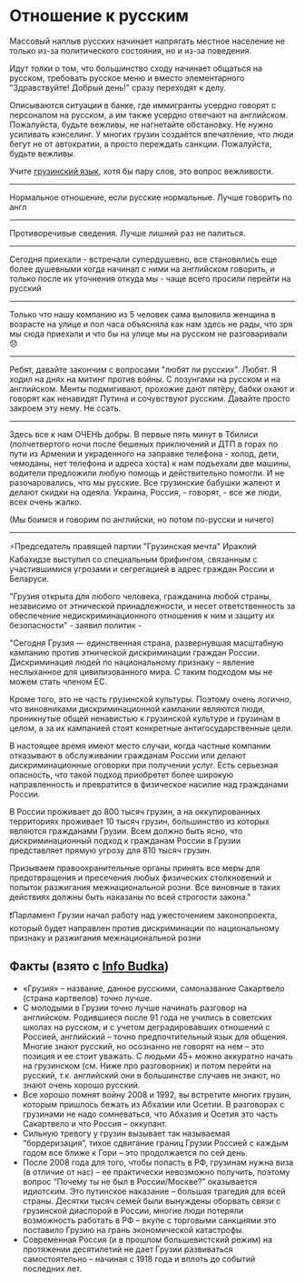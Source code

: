 # Отношение к русским

Массовый наплыв русских начинает напрягать местное население не только из-за политического состояния, но и из-за поведения. 

Идут толки о том, что большинство сходу начинает общаться на русском, требовать русское меню и вместо элементарного "Здравствуйте! Добрый день!" сразу переходят к делу.  

Описываются ситуации в банке, где иммигранты усердно говорят с персоналом на русском, а им также усердно отвечают на английском. Пожалуйста, будьте вежливы, не нагнетайте обстановку. Не нужно усиливать кэнселинг. У многих грузин создаётся впечатление, что люди бегут не от автократии, а просто переждать санкции. Пожалуйста, будьте вежливы.

Учите [грузинский язык](/tutorials), хотя бы пару слов, это вопрос вежливости.

---

Нормальное отношение, если русские нормальные. Лучше говорить по англ

---

Противоречивые сведения. Лучше лишний раз не палиться.

---

Сегодня приехали - встречали супердушевно, все становились еще более душевными когда начинал с ними на английском говорить, и только после их уточнения откуда мы - чаще всего просили перейти на русский

---

Только что нашу компанию из 5 человек сама выловила женщина в возрасте на улице и пол часа объясняла как нам здесь не рады, что зря мы сюда приехали и что бы на улице мы на русском не разговаривали 😞

---

Ребят, давайте закончим с вопросами "любят ли русских". Любят. Я ходил на днях на митинг против войны. С лозунгами на русском и на английском. Менты подмигивают, прохожие дают пятёру, бабки охают и говорят как ненавидят Путина и сочувствуют русским. Давайте просто закроем эту нему. Не ссать.

---
Здесь все к нам ОЧЕНЬ добры. В первые пять минут в Тбилиси (полчетвертого ночи после бешеных приключений и ДТП в горах по пути из Армении и украденного на заправке телефона - холод, дети, чемоданы, нет телефона и адреса хоста) к нам подъехали две машины, водители предложили любую помощь и действительно помогли. И не разочаровались, что мы русские. Все грузинские бабушки жалеют и делают скидки на одеяла. Украина, Россия, - говорят, - все же люди, всех очень жалко.

(Мы боимся и говорим по английски, но потом по-русски и ничего)

---

⚡️Председатель правящей партии "Грузинская мечта" Ираклий Кабахидзе выступил со специальным брифингом, связанным с участившимися угрозами и сегрегацией в адрес граждан России и Беларуси.

"Грузия открыта для любого человека, гражданина любой страны, независимо от этнической принадлежности, и несет ответственность за обеспечение недискриминационного отношения к ним и защиту их безопасности" - заявил политик - 

"Сегодня Грузия — единственная страна, развернувшая масштабную кампанию против этнической дискриминации граждан России. Дискриминация людей по национальному признаку – явление неслыханное для цивилизованного мира. С таким подходом мы не можем стать членом ЕС.

Кроме того, это не часть грузинской культуры. Поэтому очень логично, что виновниками дискриминационной кампании являются люди, проникнутые общей ненавистью к грузинской культуре и грузинам в целом, а за их кампанией стоят конкретные антигосударственные цели.

В настоящее время имеют место случаи, когда частные компании отказывают в обслуживании гражданам России или делают дискриминационные оговорки при получении услуг. Есть серьезная опасность, что такой подход приобретет более широкую направленность и превратится в физическое насилие над гражданами России.

В России проживает до 800 тысяч грузин, а на оккупированных территориях проживает 10 тысяч грузин, большинство из которых являются гражданами Грузии. Всем должно быть ясно, что дискриминационный подход к гражданам России в Грузии представляет прямую угрозу для 810 тысяч грузин.

Призываем правоохранительные органы принять все меры для предотвращения и пресечения любых физических столкновений и попыток разжигания межнациональной розни. Все виновные в таких действиях должны быть наказаны по всей строгости закона."

❗️Парламент Грузии начал работу над ужесточением законопроекта, который будет направлен против дискриминации по национальному признаку и разжигания межнациональной розни

## Факты (взято с [Info Budka](https://docs.google.com/document/d/1jy_Zyb558tn9vfTw2FNtSwogIjOeNK6i4-SJeBWTNj0/edit))

* «Грузия» – название, данное русскими, самоназвание Сакартвело (страна картвелов) точно лучше.
* С молодыми в Грузии точно лучше начинать разговор на английском. Родившиеся после 91 года не учились в советских школах на русском, и с учетом деградировавших отношений с Россией, английский – точно предпочтительный язык для общения. Многие знают русский, но осознанно не говорят на нем – это позиция и ее стоит уважать. С людьми 45+ можно аккуратно начать на грузинском (см. Ниже про разговорник) и потом перейти на русский, т.к. английский они в большинстве случаев не знают, но знают очень хорошо русский.
* Все хорошо помнят войну 2008 и 1992, вы встретите многих грузин, которым пришлось бежать из Абхазии или Осетии. В разговорах с грузинами не надо сомневаться, что Абхазия и Осетия это часть Сакартвело и что Россия – оккупант. 
* Сильную тревогу у грузин вызывает так называемая “бордеризация”, тихое сдвигание границ Грузии Россией с каждым годом все ближе к Гори – это продолжается по сей день. 
* После 2008 года для того, чтобы попасть в РФ, грузинам нужна виза (в отличие от нас) – ее практически невозможно получить, поэтому вопрос “Почему ты не был в России/Москве?” оказывается идиотским. Это путинское наказание – большая трагедия для всей страны. Десятки тысяч семей были вынуждены оборвать связи с грузинской диаспорой в России, многие люди потеряли возможность работать в РФ – вкупе с торговыми санкциями это поставило Грузию на грань экономической катастрофы. 
* Современная Россия (и в прошлом большевистский режим) на протяжении десятилетий не дает Грузии развиваться самостоятельно – начиная с 1918 года и вплоть до событий последних лет. 
